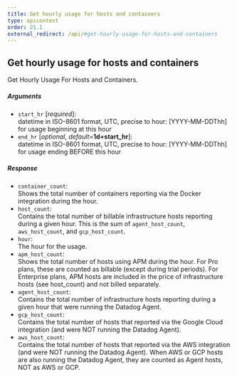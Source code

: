 ```yaml
---
title: Get hourly usage for hosts and containers
type: apicontent
order: 21.1
external_redirect: /api/#get-hourly-usage-for-hosts-and-containers
---
```


## Get hourly usage for hosts and containers

Get Hourly Usage For Hosts and Containers.

##### Arguments
* `start_hr` [*required*]:  
    datetime in ISO-8601 format, UTC, precise to hour: [YYYY-MM-DDThh] for usage beginning at this hour
* `end_hr` [*optional*, *default*=**1d+start_hr**]:  
    datetime in ISO-8601 format, UTC, precise to hour: [YYYY-MM-DDThh] for usage ending BEFORE this hour

##### Response

* `container_count`:  
    Shows the total number of containers reporting via the Docker integration during the hour.
* `host_count`:  
    Contains the total number of billable infrastructure hosts reporting during a given hour.
    This is the sum of `agent_host_count`, `aws_host_count`, and `gcp_host_count`.
* `hour`:  
    The hour for the usage.
* `apm_host_count`:  
    Shows the total number of hosts using APM during the hour. For Pro plans, these are counted as billable (except during trial periods). For Enterprise plans, APM hosts are included in the price of infrastructure hosts (see host_count) and not billed separately.
* `agent_host_count`:  
    Contains the total number of infrastructure hosts reporting during a given hour that were running the Datadog Agent.
* `gcp_host_count`:  
    Contains the total number of hosts that reported via the Google Cloud integration (and were NOT running the Datadog Agent).
* `aws_host_count`:  
    Contains the total number of hosts that reported via the AWS integration (and were NOT running the Datadog Agent).
    When AWS or GCP hosts are also running the Datadog Agent, they are counted as Agent hosts, NOT as AWS or GCP.
